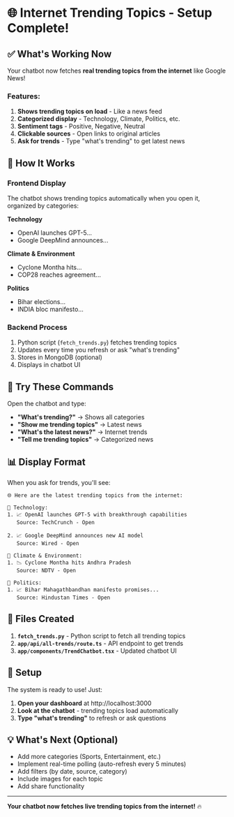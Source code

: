 # 🌐 Internet Trending Topics - Setup Complete!

## ✅ What's Working Now

Your chatbot now fetches **real trending topics from the internet** like Google News!

### Features:
1. **Shows trending topics on load** - Like a news feed
2. **Categorized display** - Technology, Climate, Politics, etc.
3. **Sentiment tags** - Positive, Negative, Neutral
4. **Clickable sources** - Open links to original articles
5. **Ask for trends** - Type "what's trending" to get latest news

## 📱 How It Works

### Frontend Display
The chatbot shows trending topics automatically when you open it, organized by categories:

**Technology**
- OpenAI launches GPT-5...
- Google DeepMind announces...

**Climate & Environment**
- Cyclone Montha hits...
- COP28 reaches agreement...

**Politics**
- Bihar elections...
- INDIA bloc manifesto...

### Backend Process
1. Python script (`fetch_trends.py`) fetches trending topics
2. Updates every time you refresh or ask "what's trending"
3. Stores in MongoDB (optional)
4. Displays in chatbot UI

## 🎯 Try These Commands

Open the chatbot and type:

- **"What's trending?"** → Shows all categories
- **"Show me trending topics"** → Latest news
- **"What's the latest news?"** → Internet trends
- **"Tell me trending topics"** → Categorized news

## 📊 Display Format

When you ask for trends, you'll see:

```
🌐 Here are the latest trending topics from the internet:

📰 Technology:
1. 📈 OpenAI launches GPT-5 with breakthrough capabilities
   Source: TechCrunch - Open

2. 📈 Google DeepMind announces new AI model
   Source: Wired - Open

📰 Climate & Environment:
1. 📉 Cyclone Montha hits Andhra Pradesh
   Source: NDTV - Open

📰 Politics:
1. 📈 Bihar Mahagathbandhan manifesto promises...
   Source: Hindustan Times - Open
```

## 🔧 Files Created

1. **`fetch_trends.py`** - Python script to fetch all trending topics
2. **`app/api/all-trends/route.ts`** - API endpoint to get trends
3. **`app/components/TrendChatbot.tsx`** - Updated chatbot UI

## 🚀 Setup

The system is ready to use! Just:

1. **Open your dashboard** at http://localhost:3000
2. **Look at the chatbot** - trending topics load automatically
3. **Type "what's trending"** to refresh or ask questions

## 💡 What's Next (Optional)

- Add more categories (Sports, Entertainment, etc.)
- Implement real-time polling (auto-refresh every 5 minutes)
- Add filters (by date, source, category)
- Include images for each topic
- Add share functionality

---

**Your chatbot now fetches live trending topics from the internet!** 🔥

